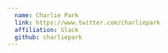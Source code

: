 ```yaml
---
  name: Charlie Park
  link: https://www.twitter.com/charliepark
  affiliation: Slack
  github: charliepark
---
```

